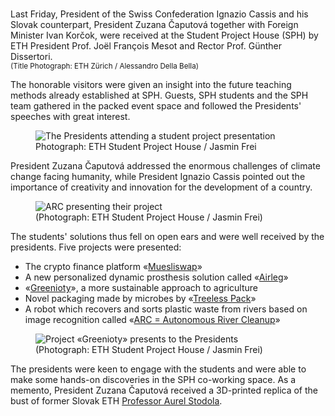 <p><br />Last Friday, President of the Swiss Confederation Ignazio Cassis and his Slovak counterpart, President Zuzana Čaputová together with Foreign Minister Ivan Korčok, were received at the Student Project House (SPH) by ETH President Prof. Joël François Mesot and Rector Prof. Günther Dissertori.<br /><small>(Title Photograph: ETH Zürich / Alessandro Della Bella)</small></p>
<p dir="ltr">The honorable visitors were given an insight into the future teaching methods already established at SPH. Guests, SPH students and the SPH team gathered in the packed event space and followed the Presidents' speeches with great interest.<br /></p>
<figure><img src="https://sph.ethz.ch/uploads/images/0007537.jpg" alt="The Presidents attending a student project presentation" /><figcaption>Photograph: ETH Student Project House / Jasmin Frei</figcaption></figure>
<p dir="ltr">President Zuzana Čaputová addressed the enormous challenges of climate change facing humanity, while President Ignazio Cassis pointed out the importance of creativity and innovation for the development of a country.</p>
<figure><img src="https://sph.ethz.ch/uploads/images/0007544.jpg" alt="ARC presenting their project" /><figcaption>(Photograph: ETH Student Project House / Jasmin Frei)</figcaption></figure>
<p dir="ltr">The students' solutions thus fell on open ears and were well received by the presidents. Five projects were presented:</p>
<ul><li>The crypto finance platform «<a href="https://muesliswap.com/" target="_blank" rel="noreferrer noopener">Muesliswap</a>»</li><li>A new personalized dynamic prosthesis solution called «<a href="https://sph.ethz.ch/projects/airleg" target="_blank" rel="noreferrer noopener">Airleg</a>»</li><li>«<a href="https://www.greenioty.com/" target="_blank" rel="noreferrer noopener">Greenioty</a>», a more sustainable approach to agriculture</li><li>Novel packaging made by microbes by «<a href="https://treelesspack.com/" target="_blank" rel="noreferrer noopener">Treeless Pack</a>»</li><li>A robot which recovers and sorts plastic waste from rivers based on image recognition called «<a href="https://riverclean.ethz.ch/" target="_blank" rel="noreferrer noopener">ARC = Autonomous River Cleanup</a>»</li></ul>
<p> </p>
<figure><img src="https://sph.ethz.ch/uploads/images/0007625.jpg" alt="Project «Greenioty» presents to the Presidents" /><figcaption>(Photograph: ETH Student Project House / Jasmin Frei)</figcaption></figure>
<div>The presidents were keen to engage with the students and were able to make some hands-on discoveries in the SPH co-working space. As a memento, President Zuzana Čaputová received a 3D-printed replica of the bust of former Slovak ETH <a href="https://library.ethz.ch/en/locations-and-media/platforms/short-portraits/aurel-stodola-1859-1942.html" target="_blank" rel="noreferrer noopener">Professor Aurel Stodola</a>.<br /></div>